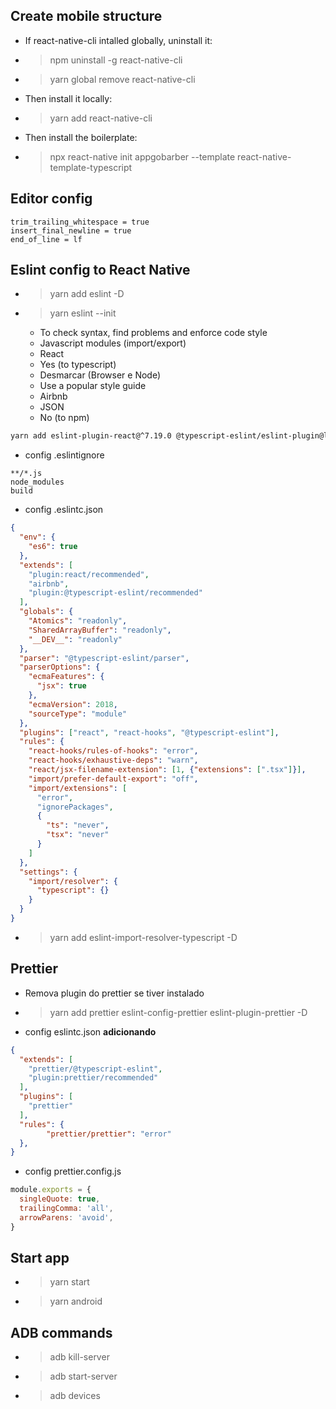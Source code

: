 ## Create mobile structure
- If react-native-cli intalled globally, uninstall it:
- > npm uninstall -g react-native-cli
- > yarn global remove react-native-cli
- Then install it locally:
- > yarn add react-native-cli
- Then install the boilerplate:
- > npx react-native init appgobarber --template react-native-template-typescript


## Editor config

```
trim_trailing_whitespace = true
insert_final_newline = true
end_of_line = lf
```

## Eslint config to React Native

- > yarn add eslint -D
- > yarn eslint --init
  - To check syntax, find problems and enforce code style
  - Javascript modules (import/export)
  - React
  - Yes (to typescript)
  - Desmarcar (Browser e Node)
  - Use a popular style guide
  - Airbnb
  - JSON
  - No (to npm)

```bash
yarn add eslint-plugin-react@^7.19.0 @typescript-eslint/eslint-plugin@latest eslint-config-airbnb@latest eslint-plugin-import@^2.20.1 eslint-plugin-jsx-a11y@^6.2.3 eslint-plugin-react-hooks@^2.5.0 @typescript-eslint/parser@latest -D
```

- config .eslintignore

```
**/*.js
node_modules
build
```

- config .eslintc.json

```json
{
  "env": {
    "es6": true
  },
  "extends": [
    "plugin:react/recommended",
    "airbnb",
    "plugin:@typescript-eslint/recommended"
  ],
  "globals": {
    "Atomics": "readonly",
    "SharedArrayBuffer": "readonly",
    "__DEV__": "readonly"
  },
  "parser": "@typescript-eslint/parser",
  "parserOptions": {
    "ecmaFeatures": {
      "jsx": true
    },
    "ecmaVersion": 2018,
    "sourceType": "module"
  },
  "plugins": ["react", "react-hooks", "@typescript-eslint"],
  "rules": {
    "react-hooks/rules-of-hooks": "error",
    "react-hooks/exhaustive-deps": "warn",
    "react/jsx-filename-extension": [1, {"extensions": [".tsx"]}],
    "import/prefer-default-export": "off",
    "import/extensions": [
      "error",
      "ignorePackages",
      {
        "ts": "never",
        "tsx": "never"
      }
    ]
  },
  "settings": {
    "import/resolver": {
      "typescript": {}
    }
  }
}
```

- > yarn add eslint-import-resolver-typescript -D

## Prettier
- Remova plugin do prettier se tiver instalado
- > yarn add prettier eslint-config-prettier eslint-plugin-prettier -D
- config eslintc.json **adicionando**
```json
{
  "extends": [
    "prettier/@typescript-eslint",
    "plugin:prettier/recommended"
  ],
  "plugins": [
    "prettier"
  ],
  "rules": {
		"prettier/prettier": "error"
  },
}
```
- config prettier.config.js
```js
module.exports = {
  singleQuote: true,
  trailingComma: 'all',
  arrowParens: 'avoid',
}
```

## Start app
- > yarn start
- > yarn android


## ADB commands
- > adb kill-server
- > adb start-server
- > adb devices
